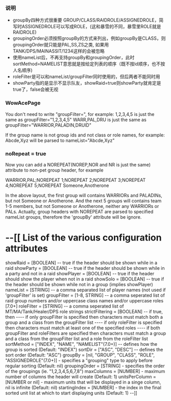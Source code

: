 ### 说明
* groupBy四种方式很重要 GROUP/CLASS/RAIDROLE/ASSIGNEDROLE，简写时ASSIGNEDROLE可以写成ROLE，(这和暴雪的不同，暴雪里ROLE就是RAIDROLE)
* groupingOrder必须按照groupBy的方式来列出，例如groupBy是CLASS，则groupingOrder就只能是PAL,SS,ZS之类, 如果用TANK/DPS/MAINASSIT/1234这样的会被忽略
* 使用nameList后，不再支持groupBy和groupingOrder，此时sortMethod=NAMELIST意思就是按给定列表的顺序（既不按id顺序，也不按人名顺序)
* roleFilter是可以和nameList/groupFilter同时使用的，但后两者不能同时用
* showParty指的是显示不显示队友，showRaid=true则showParty就肯定是true了，false会被无视

### WowAcePage
You don't need to write "groupFilter=", for example:
1,2,3,4,5 is just the same as groupFilter="1,2,3,4,5"
WARR,PAL,DRU is just the same as groupFilter="WARRIOR,PALADIN,DRUID"

If the group name is not group ids and not class or role names, for example:
Abcde,Xyz will be parsed to nameList="Abcde,Xyz"

### noRepeat = true
Now you can add a NOREPEAT(NOREP,NOR and NR is just the same) attribute to non-pet group header, for example

WARRIOR,PAL;NOREPEAT
1;NOREPEAT
2;NOREPEAT
3;NOREPEAT
4;NOREPEAT
5;NOREPEAT
Someone,Anotherone

In the above layout, the first group will contains WARRIORs and PALADINs, but not Someone or Anotherone.
And the next 5 groups will contains team 1-5 members, but not Someone or Anotherone, neither any WARRIORs or PALs.
Actually, group headers with NOREPEAT are parsed to specified nameList groups, therefore the 'groupBy' attribute will be ignore.

--[[
List of the various configuration attributes
======================================================
showRaid = [BOOLEAN] -- true if the header should be shown while in a raid
showParty = [BOOLEAN] -- true if the header should be shown while in a party and not in a raid
showPlayer = [BOOLEAN] -- true if the header should show the player when not in a raid
showSolo = [BOOLEAN] -- true if the header should be shown while not in a group (implies showPlayer)
nameList = [STRING] -- a comma separated list of player names (not used if 'groupFilter' is set)
groupFilter = [1-8, STRING] -- a comma seperated list of raid group numbers and/or uppercase class names and/or uppercase roles
[7.0+] roleFilter = [STRING] -- a comma seperated list of MT/MA/Tank/Healer/DPS role strings
strictFiltering = [BOOLEAN]
-- if true, then
---- if only groupFilter is specified then characters must match both a group and a class from the groupFilter list
---- if only roleFilter is specified then characters must match at least one of the specified roles
---- if both groupFilter and roleFilters are specified then characters must match a group and a class from the groupFilter list and a role from the roleFilter list
sortMethod = ["INDEX", "NAME", "NAMELIST"(7.0+)] -- defines how the group is sorted (Default: "INDEX")
sortDir = ["ASC", "DESC"] -- defines the sort order (Default: "ASC")
groupBy = [nil, "GROUP", "CLASS", "ROLE", "ASSIGNEDROLE"(7.0+)] - specifies a "grouping" type to apply before regular sorting (Default: nil)
groupingOrder = [STRING] - specifies the order of the groupings (ie. "1,2,3,4,5,6,7,8")
maxColumns = [NUMBER] - maximum number of columns the header will create (Default: 1)
unitsPerColumn = [NUMBER or nil] - maximum units that will be displayed in a singe column, nil is infinite (Default: nil)
startingIndex = [NUMBER] - the index in the final sorted unit list at which to start displaying units (Default: 1)
--]]